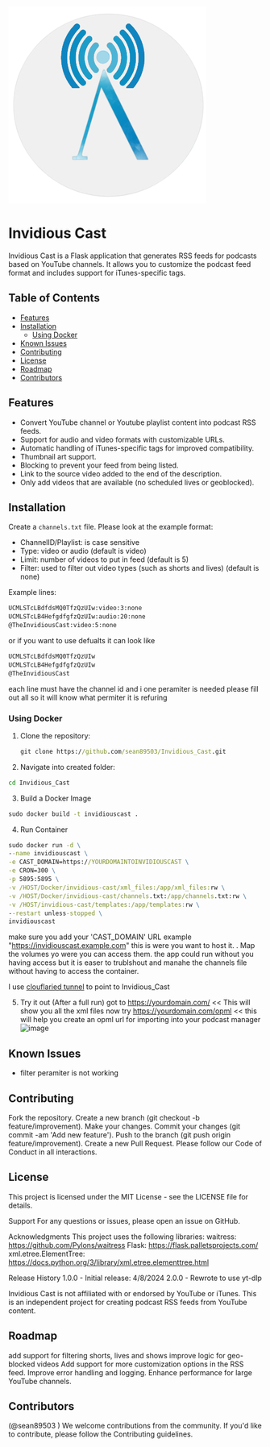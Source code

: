 

![invidious_Cast logo](https://github.com/sean89503/Invidious_Cast/blob/main/logo.png?raw=true)


# Invidious Cast

Invidious Cast is a Flask application that generates RSS feeds for podcasts based on YouTube channels. It allows you to customize the podcast feed format and includes support for iTunes-specific tags.

## Table of Contents

- [Features](#features)
- [Installation](#installation)
  - [Using Docker](#using-docker)
- [Known Issues](#known-issues)
- [Contributing](#contributing)
- [License](#license)
- [Roadmap](#roadmap)
- [Contributors](#contributors)

## Features
- Convert YouTube channel or Youtube playlist content into podcast RSS feeds.
- Support for audio and video formats with customizable URLs.
- Automatic handling of iTunes-specific tags for improved compatibility.
- Thumbnail art support.
- Blocking to prevent your feed from being listed.
- Link to the source video added to the end of the description.
- Only add videos that are available (no scheduled lives or geoblocked).

## Installation
Create a `channels.txt` file. Please look at the example format:
- ChannelID/Playlist: is case sensitive
- Type: video or audio (default is video)
- Limit: number of videos to put in feed (default is 5)
- Filter: used to filter out video types (such as shorts and lives) (default is none)

Example lines:

```txt
UCMLSTcLBdfdsMQ0TfzQzUIw:video:3:none
UCMLSTcLB4HefgdfgfzQzUIw:audio:20:none
@TheInvidiousCast:video:5:none
```
or if you want to use defualts it can look like
```txt
UCMLSTcLBdfdsMQ0TfzQzUIw
UCMLSTcLB4HefgdfgfzQzUIw
@TheInvidiousCast
```
each line must have the channel id and i one peramiter is needed please fill out all so it will know what permiter it is refuring 

### Using Docker
1. Clone the repository:
   ```cmd
   git clone https://github.com/sean89503/Invidious_Cast.git
   ```
2. Navigate into created folder:
  ```cmd
  cd Invidious_Cast
  ```
3. Build a Docker Image
  ```cmd
  sudo docker build -t invidiouscast .
  ```
4. Run Container 
  ```cmd
  sudo docker run -d \
  --name invidiouscast \
  -e CAST_DOMAIN=https://YOURDOMAINTOINVIDIOUSCAST \
  -e CRON=300 \
  -p 5895:5895 \
  -v /HOST/Docker/invidious-cast/xml_files:/app/xml_files:rw \
  -v /HOST/Docker/invidious-cast/channels.txt:/app/channels.txt:rw \
  -v /HOST/invidious-cast/templates:/app/templates:rw \
  --restart unless-stopped \
  invidiouscast

```
   make sure you add your 'CAST_DOMAIN' URL example "https://invidiouscast.example.com" this is were you want to host it. .
   Map the volumes yo were you can access them. the app could run without you having access but it is easer to trublshout and manahe the channels file without     having to access the container.
  
   I use [clouflaried tunnel](https://developers.cloudflare.com/cloudflare-one/connections/connect-networks/) to point to Invidious_Cast
   
5. Try it out (After a full run)
   got to https://yourdomain.com/  << This will show you all the xml files
   now try https://yourdomain.com/opml << this will help you create an opml url for importing into your podcast manager
   ![image](https://github.com/sean89503/Invidious_Cast/assets/22017525/3e3bfe15-a9ec-4978-9536-f00a7f51900d)


## Known Issues
  - filter peramiter is not working

## Contributing
  Fork the repository.
  Create a new branch (git checkout -b feature/improvement).
  Make your changes.
  Commit your changes (git commit -am 'Add new feature').
  Push to the branch (git push origin feature/improvement).
  Create a new Pull Request.
  Please follow our Code of Conduct in all interactions.

## License
  This project is licensed under the MIT License - see the LICENSE file for details.

Support
  For any questions or issues, please open an issue on GitHub.

Acknowledgments
  This project uses the following libraries:
  waitress: https://github.com/Pylons/waitress
  Flask: https://flask.palletsprojects.com/
  xml.etree.ElementTree: https://docs.python.org/3/library/xml.etree.elementtree.html

Release History
  1.0.0 - Initial release: 4/8/2024
  2.0.0 - Rewrote to use yt-dlp
  
  Invidious Cast is not affiliated with or endorsed by YouTube or iTunes. This is an independent project for creating podcast RSS feeds from YouTube content.

## Roadmap
  add support for filtering shorts, lives and shows
  improve logic for geo-blocked videos
  Add support for more customization options in the RSS feed.
  Improve error handling and logging.
  Enhance performance for large YouTube channels.

## Contributors
(@sean89503 )
We welcome contributions from the community. If you'd like to contribute, please follow the Contributing guidelines.
